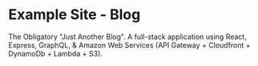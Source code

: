 # Example Site - Blog

The Obligatory "Just Another Blog".  A full-stack application using React, Express, GraphQL, & Amazon Web Services (API Gateway + Cloudfront + DynamoDb + Lambda + S3).
